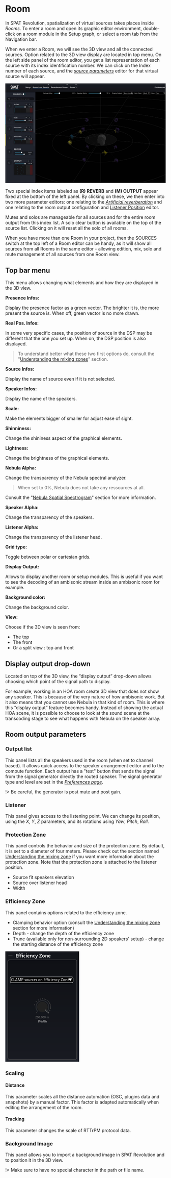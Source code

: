 <!--MANY BS HERE, TO BE CLEANED UP!!!-->

# Room

In SPAT Revolution, spatialization of virtual sources takes places inside _Rooms_. To enter a room and open its graphic editor environment, double-click on a room module in the Setup graph, or select a room tab from the Navigation bar.

When we enter a Room, we will see the 3D view and all the connected sources. Option related to the 3D view display are located in top menu. On the left side panel of the room editor, you get a list representation of each source with its index identification number. We can click on the Index number of each source, and the _[source parameters](6_Spat_Environment_6_6_Source_6_6_Source?id=source-parameters.md)_ editor for that virtual source will appear.

![](include/SpatRevolution_UserGuide_-094.jpg)

Two special index items labeled as **(R) REVERB** and **(M) OUTPUT** appear fixed at the bottom of the left panel. By clicking on these, we then enter into two more parameter editors: one relating to the _[Artificial reverberation](8_Artificial_Reverberation_8_Artificial_Reverberation.md)_ and one relating to the room output configuration and [Listener Position](5_Spatialisation_Technology_5_4_Listener_Position.md) editor.

Mutes and solos are manageable for all sources and for the entire room output from this index list. A solo clear button is  available on the top of the source list. Clicking on it will reset all the solo of all rooms.

When you have more than one Room in your project, then the SOURCES switch at the top left of a Room editor can be handy, as it will show all sources from all Rooms in the same editor - allowing edition, mix, solo and mute management of all sources from one Room view.

<!--## Room Graphic Engine

Along with the audio modeling engine, one of SPAT's key features is its ability to model a high definition graphical representation of the virtual space inside each room. We can intuitively interact and move sources and 'camera view' directly with our mouse. Move a source by grabbing its 'emitter' object or in the case of a grouped source grab any one of the emitters that belong to the group. Alternatively, sources can be positioned by manipulating their coordinate-related source parameter controls (see [ Radiation section](6_Spat_Environment_6_6_Source_6_6_Source?id=radiation)).-->

<!-- ![](include/SpatRevolution_UserGuide_-096.jpg) -->

## Top bar menu

This menu allows changing what elements and how they are displayed in the 3D view.

**Presence Infos:**

Display the presence factor as a green vector. The brighter it is, the more present the source is. When off, green vector is no more drawn.

**Real Pos. Infos:**

In some very specific cases, the position of source in the DSP may be different that the one you set up. When on, the DSP position is also displayed.

> To understand better what these two first options do, consult the "[Understanding the mixing zones](Spat_Environment_Understanding_the_3D_View.md)" section.

**Source Infos:**

Display the name of source even if it is not selected.

**Speaker Infos:**

Display the name of the speakers.

**Scale:**

Make the elements bigger of smaller for adjust ease of sight.

**Shinniness:**

Change the shininess aspect of the graphical elements.

**Lightness:**

Change the brightness of the graphical elements.

**Nebula Alpha:**

Change the transparency of the Nebula spectral analyzer.

> When set to 0%, Nebula does not take any ressources at all.

Consult the "[Nebula Spatial Spectrogram](Spat_Environment_Nebula.md)" section for more information.

**Speaker Alpha:**

Change the transparency of the speakers.

**Listener Alpha:**

Change the transparency of the listener head.

**Grid type:**

Toggle between polar or cartesian grids.

**Display Output:**

Allows to display another room or setup modules. This is useful if you want to see the decoding of an ambisonic stream inside an ambisonic room for example.

**Background color:**

Change the background color.

**View:**

Choose if the 3D view is seen from:
+ The top
+ The front
+ Or a split view : top and front

## Display output drop-down

Located on top of the 3D view, the “display output” drop-down allows choosing which point of the signal path to display.

For example, working in an HOA room create 3D view that does not show any speaker. This is because of the very nature of how ambisonic work. But it also means that you cannot use Nebula in that kind of room. This is where this “display output” feature becomes handy. Instead of showing the actual HOA scene, it is possible to choose to look at the sound scene at the transcoding stage to see what happens with Nebula on the speaker array.

## Room output parameters

### Output list

<!-- TODO: add the image -->

This panel lists all the speakers used in the room (when set to channel based). It allows quick access to the speaker arrangement editor and to the compute function.
Each output has a "test" button that sends the signal from the signal generator directly the routed speaker. The signal generator type and level are set in the _[Preferences page](Application_Preferences.md)_.

!> Be careful, the generator is post mute and post gain.

### Listener

This panel gives access to the listening point. We can change its position, using the _X_, _Y_, _Z_ parameters, and its rotations using _Yaw_, _Pitch_, _Roll_.

### Protection Zone

<!-- TODO: add the image -->

This panel controls the behavior and size of the protection zone. By default, it is set to a diameter of four meters. Please check out the section named [Understanding the mixing zone](Spat_Environment_Understanding_the_3D_View.md) if you want more information about the protection zone.
Note that the protection zone is attached to the listener position.

+ Source fit speakers elevation
+ Source over listener head
+ Width


### Efficiency Zone

<!-- TODO: add the image -->

This panel contains options related to the efficiency zone.

+ Clamping behavior option (consult the [Understanding the mixing zone](Spat_Environment_Understanding_the_3D_View.md) section for more information)
+ Depth - change the depth of the efficiency zone
+ Trunc (available only for non-surrounding 2D speakers' setup) - change the starting distance of the efficiency zone

![](include/efficiencyZoneOptions.png)

### Scaling

<!-- TODO: add the image -->

#### Distance

This parameter scales all the distance automation (OSC, plugins data and snapshots) by a manual factor. This factor is adapted automatically when editing the arrangement of the room.

#### Tracking

This parameter changes the scale of RTTrPM protocol data.

### Background Image

<!-- TODO: add the image -->

This panel allows you to import a background image in SPAT Revolution and to position it in the 3D view.

!> Make sure to have no special character in the path or file name.